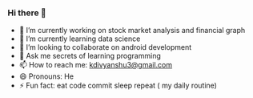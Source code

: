 ### Hi there 👋


- 🔭 I’m currently working on stock market analysis and financial graph
- 🌱 I’m currently learning data science
- 👯 I’m looking to collaborate on android development
- 💬 Ask me secrets of learning programming
- 📫 How to reach me: kdivyanshu3@gmail.com
- 😄 Pronouns: He
- ⚡ Fun fact: eat code commit sleep repeat ( my daily routine)
